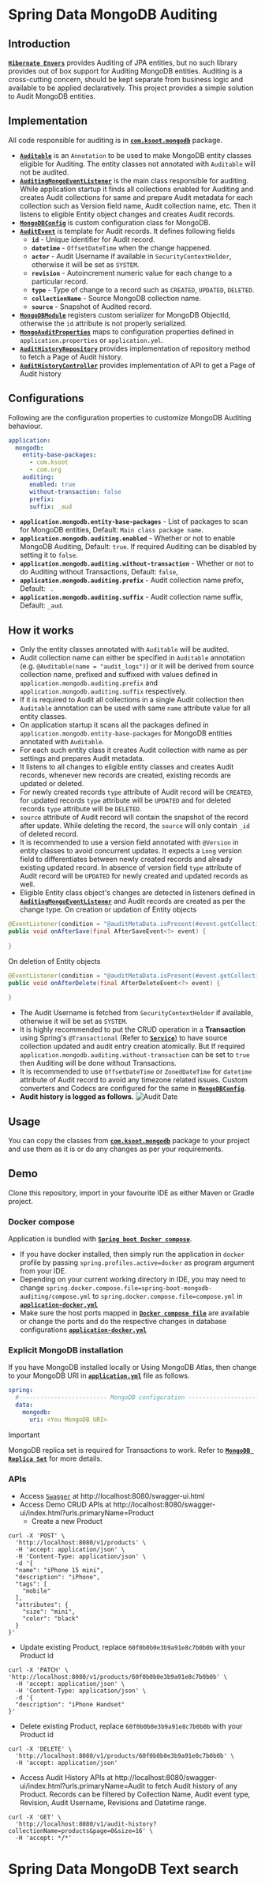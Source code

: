 # Spring Data MongoDB Auditing

## Introduction
[**`Hibernate Envers`**](https://hibernate.org/orm/envers) provides Auditing of JPA entities,
but no such library provides out of box support for Auditing MongoDB entities.
Auditing is a cross-cutting concern, should be kept separate from business logic and available to be applied
declaratively. This project provides a simple solution to Audit MongoDB entities.

## Implementation
All code responsible for auditing is in [**`com.ksoot.mongodb`**](src/main/java/com/ksoot/mongodb) package.
* [**`Auditable`**](src/main/java/com/ksoot/mongodb/Auditable.java) is an `Annotation` to be used to make MongoDB entity classes eligible for Auditing.
  The entity classes not annotated with `Auditable` will not be audited.
* [**`AuditingMongoEventListener`**](src/main/java/com/ksoot/mongodb/AuditingMongoEventListener.java) is the main class
  responsible for auditing. While application startup it finds all collections enabled for Auditing and creates Audit collections for same 
  and prepare Audit metadata for each collection such as Version field name, Audit collection name, etc. 
  Then it listens to eligible Entity object changes and creates Audit records.
* [**`MongoDBConfig`**](src/main/java/com/ksoot/mongodb/MongoDBConfig.java) is custom configuration class for MongoDB.
* [**`AuditEvent`**](src/main/java/com/ksoot/mongodb/AuditEvent.java) is template for Audit records. It defines following fields
  * **`id`** - Unique identifier for Audit record.
  * **`datetime`** - `OffsetDateTime` when the change happened.
  * **`actor`** - Audit Username if available in `SecurityContextHolder`, otherwise it will be set as `SYSTEM`.
  * **`revision`** - Autoincrement numeric value for each change to a particular record.
  * **`type`** - Type of change to a record such as `CREATED`, `UPDATED`, `DELETED`.
  * **`collectionName`** - Source MongoDB collection name.
  * **`source`** - Snapshot of Audited record.
* [**`MongoDBModule`**](src/main/java/com/ksoot/mongodb/MongoDBModule.java) registers custom serializer for MongoDB ObjectId, 
  otherwise the `id` attribute is not properly serialized.
* [**`MongoAuditProperties`**](src/main/java/com/ksoot/mongodb/MongoAuditProperties.java) maps to configuration properties defined in `application.properties` or `application.yml`.
* [**`AuditHistoryRepository`**](src/main/java/com/ksoot/product/adapter/repository/AuditHistoryRepository.java) provides implementation of repository method to fetch a Page of Audit history.
* [**`AuditHistoryController`**](src/main/java/com/ksoot/product/adapter/controller/AuditHistoryController.java) provides implementation of API to get a Page of Audit history

## Configurations
Following are the configuration properties to customize MongoDB Auditing behaviour.
```yaml
application:
  mongodb:
    entity-base-packages:
      - com.ksoot
      - com.org
    auditing:
      enabled: true
      without-transaction: false
      prefix:
      suffix: _aud
```

* **`application.mongodb.entity-base-packages`** - List of packages to scan for MongoDB entities, Default: `Main class package name`.
* **`application.mongodb.auditing.enabled`** - Whether or not to enable MongoDB Auditing, Default: `true`. If required Auditing can be disabled by setting it to `false`.
* **`application.mongodb.auditing.without-transaction`** - Whether or not to do Auditing without Transactions, Default: `false`,
* **`application.mongodb.auditing.prefix`** - Audit collection name prefix, Default: ` `.
* **`application.mongodb.auditing.suffix`** - Audit collection name suffix, Default: `_aud`. 

## How it works
* Only the entity classes annotated with `Auditable` will be audited. 
* Audit collection name can either be specified in `Auditable` annotation (e.g. `@Auditable(name = "audit_logs")`) or it will be derived from source collection name, 
prefixed and suffixed with values defined in `application.mongodb.auditing.prefix` and `application.mongodb.auditing.suffix` respectively.
* If it is required to Audit all collections in a single Audit collection then `Auditable` annotation can be used with same `name` attribute value for all entity classes.
* On application startup it scans all the packages defined in `application.mongodb.entity-base-packages` for MongoDB entities annotated with `Auditable`. 
* For each such entity class it creates Audit collection with name as per settings and prepares Audit metadata.
* It listens to all changes to eligible entity classes and creates Audit records, whenever new records are created, existing records are updated or deleted.
* For newly created records `type` attribute of Audit record will be `CREATED`, for updated records `type` attribute will be `UPDATED` and for deleted records `type` attribute will be `DELETED`.
* `source` attribute of Audit record will contain the snapshot of the record after update. While deleting the record, the `source` will only contain `_id` of deleted record.
* It is recommended to use a version field annotated with `@Version` in entity classes to avoid concurrent updates. 
It expects a `Long` version field to differentiates between newly created records and already existing updated record. 
In absence of version field `type` attribute of Audit record will be `UPDATED` for newly created and updated records as well.
* Eligible Entity class object's changes are detected in listeners defined in [**`AuditingMongoEventListener`**](src/main/java/com/ksoot/mongodb/AuditingMongoEventListener.java)
and Audit records are created as per the change type.
On creation or updation of Entity objects
```java
@EventListener(condition = "@auditMetaData.isPresent(#event.getCollectionName())")
public void onAfterSave(final AfterSaveEvent<?> event) {
  
}
```
On deletion of Entity objects
```java
@EventListener(condition = "@auditMetaData.isPresent(#event.getCollectionName())")
public void onAfterDelete(final AfterDeleteEvent<?> event) {
    
}
```
* The Audit Username is fetched from `SecurityContextHolder` if available, otherwise it will be set as `SYSTEM`.
* It is highly recommended to put the CRUD operation in a **Transaction** using Spring's `@Transactional` 
(Refer to [**`Service`**](src/main/java/com/ksoot/product/domain/service/ProductServiceImpl.java)) to have source collection updated and audit entry creation atomically.
But If required `application.mongodb.auditing.without-transaction` can be set to `true` then Auditing will be done without Transactions.
* It is recommended to use `OffsetDateTime` or `ZonedDateTime` for `datetime` attribute of Audit record to avoid any timezone related issues. 
Custom converters and Codecs are configured for the same in [**`MongoDBConfig`**](src/main/java/com/ksoot/mongodb/MongoDBConfig.java).
* **Audit history is logged as follows.**
![Audit Date](https://github.com/officiallysingh/spring-boot-mongodb-auditing/blob/main/Audit%20data.png)

## Usage

You can copy the classes from [**`com.ksoot.mongodb`**](src/main/java/com/ksoot/mongodb) package to your project and use them as it is 
or do any changes as per your requirements.

## Demo

Clone this repository, import in your favourite IDE as either Maven or Gradle project. 

### Docker compose

Application is bundled with [**`Spring boot Docker compose`**](https://docs.spring.io/spring-boot/docs/current/reference/htmlsingle/#features.docker-compose).
* If you have docker installed, then simply run the application in `docker` profile by passing `spring.profiles.active=docker`
as program argument from your IDE.
* Depending on your current working directory in IDE, you may need to change `spring.docker.compose.file=spring-boot-mongodb-auditing/compose.yml`
to `spring.docker.compose.file=compose.yml` in [**`application-docker.yml`**](src/main/resources/config/application-docker.yml)
* Make sure the host ports mapped in [**`Docker compose file`**](compose.yml) are available or change the ports and
do the respective changes in database configurations [**`application-docker.yml`**](src/main/resources/config/application-docker.yml)

### Explicit MongoDB installation
If you have MongoDB installed locally or Using MongoDB Atlas, 
then change to your MongoDB URI in [**`application.yml`**](src/main/resources/config/application.yml) file as follows.
```yaml
spring:
  #------------------------- MongoDB configuration -------------------------
  data:
    mongodb:
      uri: <You MongoDB URI>
```

> [!IMPORTANT]
MongoDB replica set is required for Transactions to work. 
Refer to [**`MongoDB Replica Set`**](https://medium.com/workleap/the-only-local-mongodb-replica-set-with-docker-compose-guide-youll-ever-need-2f0b74dd8384) for more details.


### APIs
* Access [`Swagger`](http://localhost:8080/swagger-ui.html) at http://localhost:8080/swagger-ui.html
* Access Demo CRUD APIs at http://localhost:8080/swagger-ui/index.html?urls.primaryName=Product 
  * Create a new Product
```curl
curl -X 'POST' \
  'http://localhost:8080/v1/products' \
  -H 'accept: application/json' \
  -H 'Content-Type: application/json' \
  -d '{
  "name": "iPhone 15 mini",
  "description": "iPhone",
  "tags": [
    "mobile"
  ],
  "attributes": {
    "size": "mini",
    "color": "black"
  }
}'
```
  * Update existing Product, replace `60f0b0b0e3b9a91e8c7b0b0b` with your Product id
```curl
curl -X 'PATCH' \
'http://localhost:8080/v1/products/60f0b0b0e3b9a91e8c7b0b0b' \
  -H 'accept: application/json' \
  -H 'Content-Type: application/json' \
  -d '{
  "description": "iPhone Handset"
}'
```
  * Delete existing Product, replace `60f0b0b0e3b9a91e8c7b0b0b` with your Product id
```curl
curl -X 'DELETE' \
  'http://localhost:8080/v1/products/60f0b0b0e3b9a91e8c7b0b0b' \
  -H 'accept: application/json'
```
* Access Audit History APIs at http://localhost:8080/swagger-ui/index.html?urls.primaryName=Audit to fetch Audit history of any Product.
Records can be filtered by Collection Name, Audit event type, Revision, Audit Username, Revisions and Datetime range.
```curl
curl -X 'GET' \
  'http://localhost:8080/v1/audit-history?collectionName=products&page=0&size=16' \
  -H 'accept: */*'
```

# Spring Data MongoDB Text search